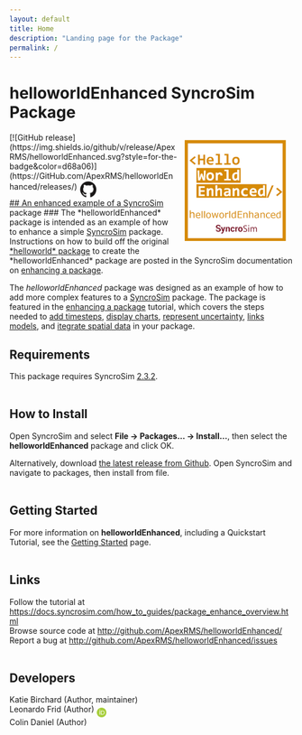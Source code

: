 ```yaml
---
layout: default
title: Home
description: "Landing page for the Package"
permalink: /
---
```


# **helloworldEnhanced** SyncroSim Package
<img align="right" style="padding: 13px" width="180" src="assets/images/logo/helloworldEnhanced-sticker.png">
[![GitHub release](https://img.shields.io/github/v/release/ApexRMS/helloworldEnhanced.svg?style=for-the-badge&color=d68a06)](https://GitHub.com/ApexRMS/helloworldEnhanced/releases/)    <a href="https://github.com/ApexRMS/helloworldEnhanced"><img align="middle" style="padding: 1px" width="30" src="assets/images/logo/github-trans2.png">
<br>
## An enhanced example of a <a href="https://syncrosim.com/" target="_blank">SyncroSim</a> package
### The *helloworldEnhanced* package is intended as an example of how to enhance a simple <a href="https://syncrosim.com/" target="_blank">SyncroSim</a> package. Instructions on how to build off the original <a href="https://apexrms.github.io/helloworld/" target="_blank">*helloworld* package</a> to create the *helloworldEnhanced* package are posted in the SyncroSim documentation on <a href="https://docs.syncrosim.com/how_to_guides/package_enhance_overview.html" target="_blank">enhancing a package</a>.


The *helloworldEnhanced* package was designed as an example of how to add more complex features to a <a href="https://syncrosim.com/" target="_blank">SyncroSim</a> package. The package is featured in the <a href="https://docs.syncrosim.com/how_to_guides/package_enhance_overview.html" target="_blank">enhancing a package</a> tutorial, which covers the steps needed to <a href="https://docs.syncrosim.com/how_to_guides/package_create_timesteps.html" target="_blank">add timesteps</a>, <a href="https://docs.syncrosim.com/how_to_guides/package_create_charts.html" target="_blank">display charts</a>, <a href="https://docs.syncrosim.com/how_to_guides/package_create_iterations.html" target="_blank">represent uncertainty</a>, <a href="https://docs.syncrosim.com/how_to_guides/package_create_pipelines.html" target="_blank">links models</a>, and <a href="https://docs.syncrosim.com/how_to_guides/package_create_spatial.html" target="_blank">itegrate spatial data</a> in your package.


## Requirements

This package requires SyncroSim <a href="https://syncrosim.com/download/" target="_blank">2.3.2</a>.
<br>
<br>
## How to Install

Open SyncroSim and select **File -> Packages… -> Install…**, then select the **helloworldEnhanced** package and click OK.

Alternatively, download <a href="https://github.com/ApexRMS/helloworldEnhanced/releases/" target="_blank">the latest release from Github</a>. Open SyncroSim and navigate to packages, then install from file.
<br>
<br>
## Getting Started

For more information on **helloworldEnhanced**, including a Quickstart Tutorial, see the [Getting Started](https://apexrms.github.io/helloworldEnhanced/getting_started.html) page.
<br>
<br>
## Links

Follow the tutorial at
<a href="https://docs.syncrosim.com/how_to_guides/package_enhance_overview.html" target="_blank">https://docs.syncrosim.com/how_to_guides/package_enhance_overview.html</a>
<br>
Browse source code at
<a href="http://github.com/ApexRMS/helloworldEnhanced/" target="_blank">http://github.com/ApexRMS/helloworldEnhanced/</a>
<br>
Report a bug at
<a href="http://github.com/ApexRMS/helloworldEnhanced/issues" target="_blank">http://github.com/ApexRMS/helloworldEnhanced/issues</a>
<br>
<br>
## Developers

Katie Birchard (Author, maintainer)
<br>
Leonardo Frid (Author) <a href="https://orcid.org/0000-0002-5489-2337"><img align="middle" style="padding: 0.5px" width="17" src="assets/images/ORCID.png"></a>
<br>
Colin Daniel (Author)
